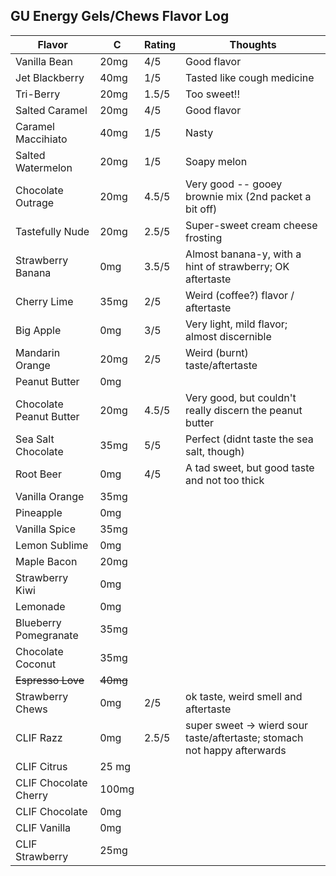 
## GU Energy Gels/Chews Flavor Log

| Flavor | C  | Rating | Thoughts |
|--------|----|--------|----------|
| Vanilla Bean | 20mg |4/5 | Good flavor |
| Jet Blackberry | 40mg | 1/5 | Tasted like cough medicine | 
| Tri-Berry | 20mg | 1.5/5 | Too sweet!! | 
| Salted Caramel | 20mg | 4/5 | Good flavor |
| Caramel Maccihiato | 40mg | 1/5 | Nasty |
| Salted Watermelon | 20mg | 1/5 | Soapy melon |
| Chocolate Outrage | 20mg | 4.5/5 | Very good -- gooey brownie mix (2nd packet a bit off) |
| Tastefully Nude | 20mg | 2.5/5 | Super-sweet cream cheese frosting |
| Strawberry Banana | 0mg | 3.5/5 | Almost banana-y, with a hint of strawberry; OK aftertaste |
| Cherry Lime | 35mg | 2/5 | Weird (coffee?) flavor / aftertaste |
| Big Apple | 0mg | 3/5 | Very light, mild flavor; almost discernible |
| Mandarin Orange | 20mg | 2/5 | Weird (burnt) taste/aftertaste |
| Peanut Butter | 0mg | | |
| Chocolate Peanut Butter | 20mg | 4.5/5 | Very good, but couldn't really discern the peanut butter |
| Sea Salt Chocolate | 35mg | 5/5 | Perfect (didnt taste the sea salt, though) |
| Root Beer | 0mg | 4/5 | A tad sweet, but good taste and not too thick|
| Vanilla Orange | 35mg | | |
| Pineapple | 0mg | | |
| Vanilla Spice | 35mg | | |
| Lemon Sublime | 0mg | | |
| Maple Bacon | 20mg | | |
| Strawberry Kiwi | 0mg | | |
| Lemonade | 0mg | | |
| Blueberry Pomegranate | 35mg | | |
| Chocolate Coconut | 35mg | | |
| ~~Espresso Love~~ | ~~40mg~~ | | |
| Strawberry Chews | 0mg | 2/5 | ok taste, weird smell and aftertaste |
| CLIF Razz | 0mg | 2.5/5 | super sweet -> wierd sour taste/aftertaste; stomach not happy afterwards |
| CLIF Citrus | 25 mg | | |
| CLIF Chocolate Cherry | 100mg | | |
| CLIF Chocolate | 0mg | | |
| CLIF Vanilla | 0mg | | |
| CLIF Strawberry | 25mg | | |
